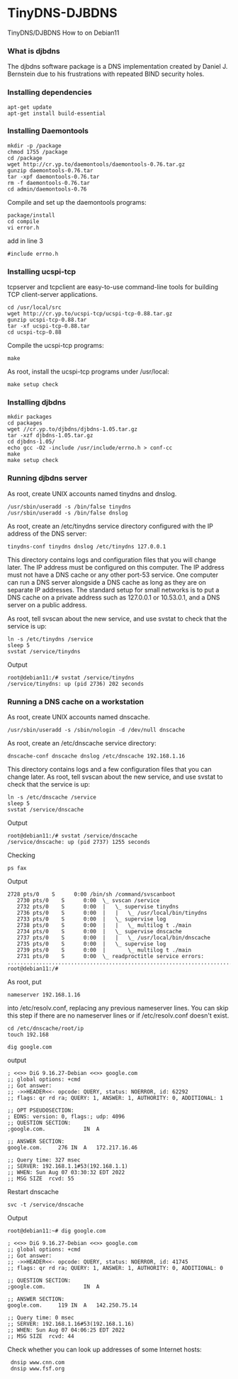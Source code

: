 # TinyDNS-DJBDNS
TinyDNS/DJBDNS How to on Debian11
### What is djbdns
The djbdns software package is a DNS implementation created by Daniel J. Bernstein due to his frustrations with repeated BIND security holes.
### Installing dependencies
````
apt-get update
apt-get install build-essential
````
### Installing Daemontools
````
mkdir -p /package
chmod 1755 /package
cd /package
wget http://cr.yp.to/daemontools/daemontools-0.76.tar.gz
gunzip daemontools-0.76.tar
tar -xpf daemontools-0.76.tar
rm -f daemontools-0.76.tar
cd admin/daemontools-0.76
````
Compile and set up the daemontools programs:
````
package/install
cd compile
vi error.h
````
add in line 3 
````
#include errno.h
````
### Installing ucspi-tcp
tcpserver and tcpclient are easy-to-use command-line tools for building TCP client-server applications.
````
cd /usr/local/src
wget http://cr.yp.to/ucspi-tcp/ucspi-tcp-0.88.tar.gz
gunzip ucspi-tcp-0.88.tar
tar -xf ucspi-tcp-0.88.tar
cd ucspi-tcp-0.88
````
Compile the ucspi-tcp programs:
````
make
````
As root, install the ucspi-tcp programs under /usr/local:
````
make setup check
````
### Installing djbdns
````
mkdir packages
cd packages
wget //cr.yp.to/djbdns/djbdns-1.05.tar.gz 
tar -xzf djbdns-1.05.tar.gz
cd djbdns-1.05/ 
echo gcc -O2 -include /usr/include/errno.h > conf-cc 
make 
make setup check
````
### Running djbdns server
As root, create UNIX accounts named tinydns and dnslog.
````
/usr/sbin/useradd -s /bin/false tinydns
/usr/sbin/useradd -s /bin/false dnslog
````
As root, create an /etc/tinydns service directory configured with the IP address of the DNS server:
````
tinydns-conf tinydns dnslog /etc/tinydns 127.0.0.1
````
This directory contains logs and configuration files that you will change later.
The IP address must be configured on this computer. The IP address must not have a DNS cache or any other port-53 service. One computer can run a DNS server alongside a DNS cache as long as they are on separate IP addresses. The standard setup for small networks is to put a DNS cache on a private address such as 127.0.0.1 or 10.53.0.1, and a DNS server on a public address.

As root, tell svscan about the new service, and use svstat to check that the service is up:
````
ln -s /etc/tinydns /service
sleep 5
svstat /service/tinydns
````
Output
````
root@debian11:/# svstat /service/tinydns
/service/tinydns: up (pid 2736) 202 seconds
````
### Running a DNS cache on a workstation
As root, create UNIX accounts named dnscache.
````
/usr/sbin/useradd -s /sbin/nologin -d /dev/null dnscache
````
As root, create an /etc/dnscache service directory:
````
dnscache-conf dnscache dnslog /etc/dnscache 192.168.1.16
````
This directory contains logs and a few configuration files that you can change later.
As root, tell svscan about the new service, and use svstat to check that the service is up:
````
ln -s /etc/dnscache /service
sleep 5
svstat /service/dnscache
````
Output
````
root@debian11:/# svstat /service/dnscache
/service/dnscache: up (pid 2737) 1255 seconds
````


Checking
````
ps fax
````
Output
````
2728 pts/0    S      0:00 /bin/sh /command/svscanboot
   2730 pts/0    S      0:00  \_ svscan /service
   2732 pts/0    S      0:00  |   \_ supervise tinydns
   2736 pts/0    S      0:00  |   |   \_ /usr/local/bin/tinydns
   2733 pts/0    S      0:00  |   \_ supervise log
   2738 pts/0    S      0:00  |   |   \_ multilog t ./main
   2734 pts/0    S      0:00  |   \_ supervise dnscache
   2737 pts/0    S      0:00  |   |   \_ /usr/local/bin/dnscache
   2735 pts/0    S      0:00  |   \_ supervise log
   2739 pts/0    S      0:00  |       \_ multilog t ./main
   2731 pts/0    S      0:00  \_ readproctitle service errors: .............................................................................................................................................
root@debian11:/# 
````
As root, put
````
nameserver 192.168.1.16
````
into /etc/resolv.conf, replacing any previous nameserver lines. You can skip this step if there are no nameserver lines or if /etc/resolv.conf doesn't exist.
````
cd /etc/dnscache/root/ip
touch 192.168
````
````
dig google.com
````
output
````
; <<>> DiG 9.16.27-Debian <<>> google.com
;; global options: +cmd
;; Got answer:
;; ->>HEADER<<- opcode: QUERY, status: NOERROR, id: 62292
;; flags: qr rd ra; QUERY: 1, ANSWER: 1, AUTHORITY: 0, ADDITIONAL: 1

;; OPT PSEUDOSECTION:
; EDNS: version: 0, flags:; udp: 4096
;; QUESTION SECTION:
;google.com.			IN	A

;; ANSWER SECTION:
google.com.		276	IN	A	172.217.16.46

;; Query time: 327 msec
;; SERVER: 192.168.1.1#53(192.168.1.1)
;; WHEN: Sun Aug 07 03:30:32 EDT 2022
;; MSG SIZE  rcvd: 55

````
Restart dnscache 
````
svc -t /service/dnscache
````
Output
````
root@debian11:~# dig google.com

; <<>> DiG 9.16.27-Debian <<>> google.com
;; global options: +cmd
;; Got answer:
;; ->>HEADER<<- opcode: QUERY, status: NOERROR, id: 41745
;; flags: qr rd ra; QUERY: 1, ANSWER: 1, AUTHORITY: 0, ADDITIONAL: 0

;; QUESTION SECTION:
;google.com.			IN	A

;; ANSWER SECTION:
google.com.		119	IN	A	142.250.75.14

;; Query time: 0 msec
;; SERVER: 192.168.1.16#53(192.168.1.16)
;; WHEN: Sun Aug 07 04:06:25 EDT 2022
;; MSG SIZE  rcvd: 44

````
Check whether you can look up addresses of some Internet hosts:

     dnsip www.cnn.com
     dnsip www.fsf.org
